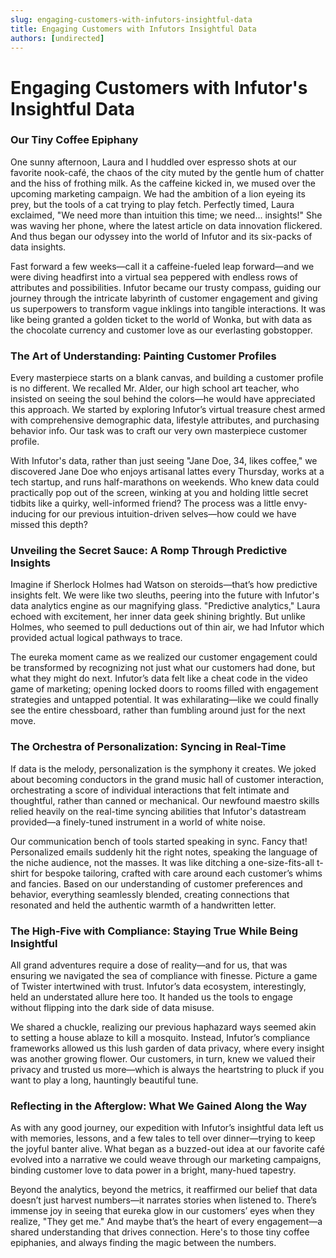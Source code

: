 ```yaml
---
slug: engaging-customers-with-infutors-insightful-data
title: Engaging Customers with Infutors Insightful Data
authors: [undirected]
---
```



# Engaging Customers with Infutor's Insightful Data

### Our Tiny Coffee Epiphany

One sunny afternoon, Laura and I huddled over espresso shots at our favorite nook-café, the chaos of the city muted by the gentle hum of chatter and the hiss of frothing milk. As the caffeine kicked in, we mused over the upcoming marketing campaign. We had the ambition of a lion eyeing its prey, but the tools of a cat trying to play fetch. Perfectly timed, Laura exclaimed, "We need more than intuition this time; we need... insights!" She was waving her phone, where the latest article on data innovation flickered. And thus began our odyssey into the world of Infutor and its six-packs of data insights.

Fast forward a few weeks—call it a caffeine-fueled leap forward—and we were diving headfirst into a virtual sea peppered with endless rows of attributes and possibilities. Infutor became our trusty compass, guiding our journey through the intricate labyrinth of customer engagement and giving us superpowers to transform vague inklings into tangible interactions. It was like being granted a golden ticket to the world of Wonka, but with data as the chocolate currency and customer love as our everlasting gobstopper.

### The Art of Understanding: Painting Customer Profiles

Every masterpiece starts on a blank canvas, and building a customer profile is no different. We recalled Mr. Alder, our high school art teacher, who insisted on seeing the soul behind the colors—he would have appreciated this approach. We started by exploring Infutor’s virtual treasure chest armed with comprehensive demographic data, lifestyle attributes, and purchasing behavior info. Our task was to craft our very own masterpiece customer profile.

With Infutor's data, rather than just seeing "Jane Doe, 34, likes coffee," we discovered Jane Doe who enjoys artisanal lattes every Thursday, works at a tech startup, and runs half-marathons on weekends. Who knew data could practically pop out of the screen, winking at you and holding little secret tidbits like a quirky, well-informed friend? The process was a little envy-inducing for our previous intuition-driven selves—how could we have missed this depth?

### Unveiling the Secret Sauce: A Romp Through Predictive Insights

Imagine if Sherlock Holmes had Watson on steroids—that’s how predictive insights felt. We were like two sleuths, peering into the future with Infutor's data analytics engine as our magnifying glass. "Predictive analytics," Laura echoed with excitement, her inner data geek shining brightly. But unlike Holmes, who seemed to pull deductions out of thin air, we had Infutor which provided actual logical pathways to trace.

The eureka moment came as we realized our customer engagement could be transformed by recognizing not just what our customers had done, but what they might do next. Infutor’s data felt like a cheat code in the video game of marketing; opening locked doors to rooms filled with engagement strategies and untapped potential. It was exhilarating—like we could finally see the entire chessboard, rather than fumbling around just for the next move.

### The Orchestra of Personalization: Syncing in Real-Time

If data is the melody, personalization is the symphony it creates. We joked about becoming conductors in the grand music hall of customer interaction, orchestrating a score of individual interactions that felt intimate and thoughtful, rather than canned or mechanical. Our newfound maestro skills relied heavily on the real-time syncing abilities that Infutor's datastream provided—a finely-tuned instrument in a world of white noise.

Our communication bench of tools started speaking in sync. Fancy that! Personalized emails suddenly hit the right notes, speaking the language of the niche audience, not the masses. It was like ditching a one-size-fits-all t-shirt for bespoke tailoring, crafted with care around each customer’s whims and fancies. Based on our understanding of customer preferences and behavior, everything seamlessly blended, creating connections that resonated and held the authentic warmth of a handwritten letter.

### The High-Five with Compliance: Staying True While Being Insightful

All grand adventures require a dose of reality—and for us, that was ensuring we navigated the sea of compliance with finesse. Picture a game of Twister intertwined with trust. Infutor’s data ecosystem, interestingly, held an understated allure here too. It handed us the tools to engage without flipping into the dark side of data misuse.

We shared a chuckle, realizing our previous haphazard ways seemed akin to setting a house ablaze to kill a mosquito. Instead, Infutor’s compliance frameworks allowed us this lush garden of data privacy, where every insight was another growing flower. Our customers, in turn, knew we valued their privacy and trusted us more—which is always the heartstring to pluck if you want to play a long, hauntingly beautiful tune.

### Reflecting in the Afterglow: What We Gained Along the Way

As with any good journey, our expedition with Infutor’s insightful data left us with memories, lessons, and a few tales to tell over dinner—trying to keep the joyful banter alive. What began as a buzzed-out idea at our favorite café evolved into a narrative we could weave through our marketing campaigns, binding customer love to data power in a bright, many-hued tapestry.

Beyond the analytics, beyond the metrics, it reaffirmed our belief that data doesn’t just harvest numbers—it narrates stories when listened to. There’s immense joy in seeing that eureka glow in our customers’ eyes when they realize, "They get me." And maybe that’s the heart of every engagement—a shared understanding that drives connection. Here's to those tiny coffee epiphanies, and always finding the magic between the numbers.